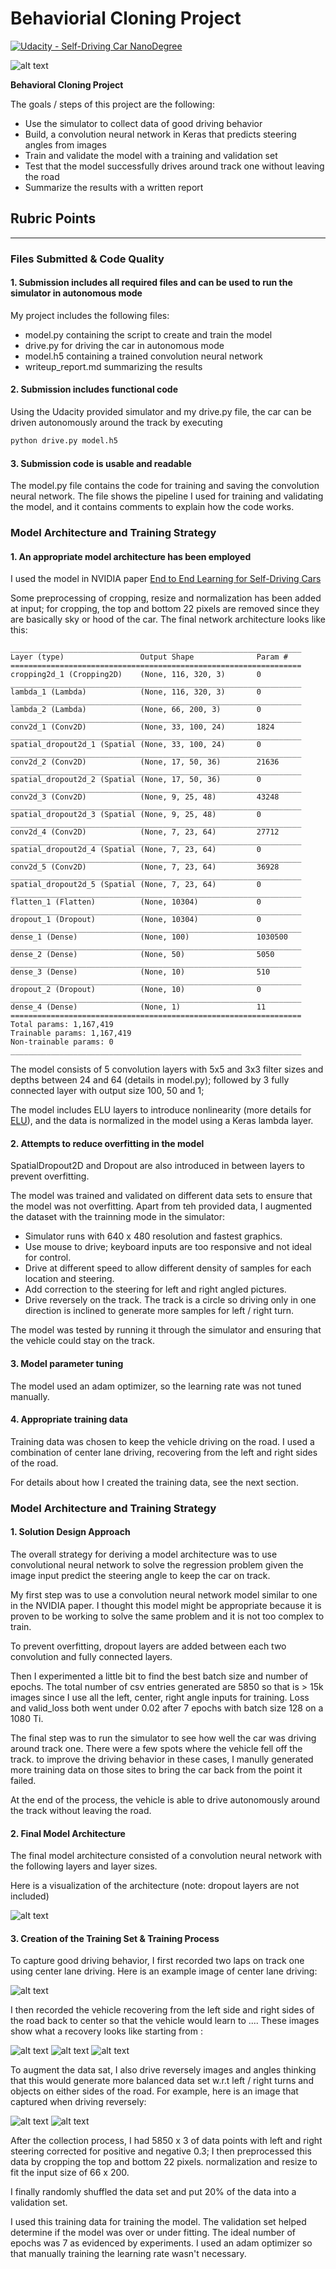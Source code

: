 # Behaviorial Cloning Project

[![Udacity - Self-Driving Car NanoDegree](https://s3.amazonaws.com/udacity-sdc/github/shield-carnd.svg)](http://www.udacity.com/drive)

![alt text](https://github.com/jasonz88/CarND-Behavioral-Cloning/blob/master/bc_video.gif)

**Behavioral Cloning Project**

The goals / steps of this project are the following:
* Use the simulator to collect data of good driving behavior
* Build, a convolution neural network in Keras that predicts steering angles from images
* Train and validate the model with a training and validation set
* Test that the model successfully drives around track one without leaving the road
* Summarize the results with a written report


[//]: # (Image References)

[image1]: ./examples/cnn-architecture-624x890.png "Model Visualization"
[image2]: ./examples/center_2017_05_20_23_08_33_486.jpg "Center driving"
[image3]: ./examples/right_2017_05_20_23_31_08_759.jpg "Recovery Image"
[image4]: ./examples/right_2017_05_20_23_31_09_236.jpg "Recovery Image"
[image5]: ./examples/right_2017_05_20_23_31_09_857.jpg "Recovery Image"
[image6]: ./examples/right_2017_05_20_22_50_34_308.jpg "Reverse driving"
[image7]: ./examples/right_2017_05_20_22_50_41_648.jpg "Reverse driving"

## Rubric Points


---
### Files Submitted & Code Quality

#### 1. Submission includes all required files and can be used to run the simulator in autonomous mode

My project includes the following files:
* model.py containing the script to create and train the model
* drive.py for driving the car in autonomous mode
* model.h5 containing a trained convolution neural network 
* writeup_report.md summarizing the results

#### 2. Submission includes functional code
Using the Udacity provided simulator and my drive.py file, the car can be driven autonomously around the track by executing 
```sh
python drive.py model.h5
```

#### 3. Submission code is usable and readable

The model.py file contains the code for training and saving the convolution neural network. The file shows the pipeline I used for training and validating the model, and it contains comments to explain how the code works.

### Model Architecture and Training Strategy

#### 1. An appropriate model architecture has been employed

I used the model in NVIDIA paper [End to End Learning for Self-Driving Cars](https://arxiv.org/pdf/1604.07316v1.pdf)

Some preprocessing of cropping, resize and normalization has been added at input; for cropping, the top and bottom 22 pixels are removed since they are basically sky or hood of the car.
The final network architecture looks like this:

```
_________________________________________________________________
Layer (type)                 Output Shape              Param #
=================================================================
cropping2d_1 (Cropping2D)    (None, 116, 320, 3)       0
_________________________________________________________________
lambda_1 (Lambda)            (None, 116, 320, 3)       0
_________________________________________________________________
lambda_2 (Lambda)            (None, 66, 200, 3)        0
_________________________________________________________________
conv2d_1 (Conv2D)            (None, 33, 100, 24)       1824
_________________________________________________________________
spatial_dropout2d_1 (Spatial (None, 33, 100, 24)       0
_________________________________________________________________
conv2d_2 (Conv2D)            (None, 17, 50, 36)        21636
_________________________________________________________________
spatial_dropout2d_2 (Spatial (None, 17, 50, 36)        0
_________________________________________________________________
conv2d_3 (Conv2D)            (None, 9, 25, 48)         43248
_________________________________________________________________
spatial_dropout2d_3 (Spatial (None, 9, 25, 48)         0
_________________________________________________________________
conv2d_4 (Conv2D)            (None, 7, 23, 64)         27712
_________________________________________________________________
spatial_dropout2d_4 (Spatial (None, 7, 23, 64)         0
_________________________________________________________________
conv2d_5 (Conv2D)            (None, 7, 23, 64)         36928
_________________________________________________________________
spatial_dropout2d_5 (Spatial (None, 7, 23, 64)         0
_________________________________________________________________
flatten_1 (Flatten)          (None, 10304)             0
_________________________________________________________________
dropout_1 (Dropout)          (None, 10304)             0
_________________________________________________________________
dense_1 (Dense)              (None, 100)               1030500
_________________________________________________________________
dense_2 (Dense)              (None, 50)                5050
_________________________________________________________________
dense_3 (Dense)              (None, 10)                510
_________________________________________________________________
dropout_2 (Dropout)          (None, 10)                0
_________________________________________________________________
dense_4 (Dense)              (None, 1)                 11
=================================================================
Total params: 1,167,419
Trainable params: 1,167,419
Non-trainable params: 0
_________________________________________________________________
```
The model consists of 5 convolution layers with 5x5 and 3x3 filter sizes and depths between 24 and 64 (details in model.py); followed by 3 fully connected layer with output size 100, 50 and 1;

The model includes ELU layers to introduce nonlinearity (more details for [ELU](http://www.picalike.com/blog/2015/11/28/relu-was-yesterday-tomorrow-comes-elu/)), and the data is normalized in the model using a Keras lambda layer. 

#### 2. Attempts to reduce overfitting in the model

SpatialDropout2D and Dropout are also introduced in between layers to prevent overfitting.

The model was trained and validated on different data sets to ensure that the model was not overfitting. Apart from teh provided data, I augmented the dataset with the trainning mode in the simulator:
* Simulator runs with 640 x 480 resolution and fastest graphics.
* Use mouse to drive; keyboard inputs are too responsive and not ideal for control.
* Drive at different speed to allow different density of samples for each location and steering.
* Add correction to the steering for left and right angled pictures.
* Drive reversely on the track. The track is a circle so driving only in one direction is inclined to generate more samples for left / right turn.

The model was tested by running it through the simulator and ensuring that the vehicle could stay on the track.

#### 3. Model parameter tuning

The model used an adam optimizer, so the learning rate was not tuned manually.

#### 4. Appropriate training data

Training data was chosen to keep the vehicle driving on the road. I used a combination of center lane driving, recovering from the left and right sides of the road.

For details about how I created the training data, see the next section. 

### Model Architecture and Training Strategy

#### 1. Solution Design Approach

The overall strategy for deriving a model architecture was to use convolutional neural network to solve the regression problem given the image input predict the steering angle to keep the car on track.

My first step was to use a convolution neural network model similar to one in the NVIDIA paper. I thought this model might be appropriate because it is proven to be working to solve the same problem and it is not too complex to train.

To prevent overfitting, dropout layers are added between each two convolution and fully connected layers.

Then I experimented a little bit to find the best batch size and number of epochs. The total number of csv entries generated are 5850 so that is > 15k images since I use all the left, center, right angle inputs for training. Loss and valid_loss both went under 0.02 after 7 epochs with batch size 128 on a 1080 Ti.

The final step was to run the simulator to see how well the car was driving around track one. There were a few spots where the vehicle fell off the track. to improve the driving behavior in these cases, I manully generated more training data on those sites to bring the car back from the point it failed.

At the end of the process, the vehicle is able to drive autonomously around the track without leaving the road.

#### 2. Final Model Architecture

The final model architecture consisted of a convolution neural network with the following layers and layer sizes.

Here is a visualization of the architecture (note: dropout layers are not included)

![alt text][image1]

#### 3. Creation of the Training Set & Training Process

To capture good driving behavior, I first recorded two laps on track one using center lane driving. Here is an example image of center lane driving:

![alt text][image2]

I then recorded the vehicle recovering from the left side and right sides of the road back to center so that the vehicle would learn to .... These images show what a recovery looks like starting from :

![alt text][image3]
![alt text][image4]
![alt text][image5]


To augment the data sat, I also drive reversely images and angles thinking that this would generate more balanced data set w.r.t left / right turns and objects on either sides of the road. For example, here is an image that captured when driving reversely:

![alt text][image6]
![alt text][image7]

After the collection process, I had 5850 x 3 of data points with left and right steering corrected for positive and negative 0.3; I then preprocessed this data by cropping the top and bottom 22 pixels. normalization and resize to fit the input size of 66 x 200.

I finally randomly shuffled the data set and put 20% of the data into a validation set. 

I used this training data for training the model. The validation set helped determine if the model was over or under fitting. The ideal number of epochs was 7 as evidenced by experiments. I used an adam optimizer so that manually training the learning rate wasn't necessary.
